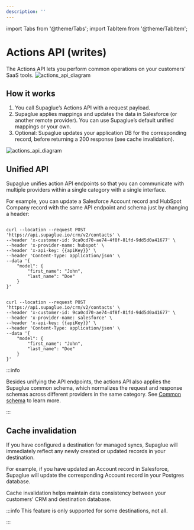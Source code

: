 ```yaml
---
description: ''
---
```


import Tabs from '@theme/Tabs';
import TabItem from '@theme/TabItem';

# Actions API (writes)

The Actions API lets you perform common operations on your customers' SaaS tools.
![actions_api_diagram](/img/actions-api-diagram-2.png 'actions API diagram')

## How it works

1. You call Supaglue’s Actions API with a request payload.
2. Supaglue applies mappings and updates the data in Salesforce (or another remote provider). You can use Supaglue’s default unified mappings or your own.
3. Optional: Supaglue updates your application DB for the corresponding record, before returning a 200 response (see cache invalidation).

![actions_api_diagram](/img/actions-api-diagram.png 'actions API diagram')

## Unified API

Supaglue unifies action API endpoints so that you can communicate with multiple providers within a single category with a single interface.

For example, you can update a Salesforce Account record and HubSpot Company record with the same API endpoint and schema just by changing a header:

<Tabs>

<TabItem value="hubspot" label="HubSpot" default>

```shell

curl --location --request POST 'https://api.supaglue.io/crm/v2/contacts' \
--header 'x-customer-id: 9ca0cd70-ae74-4f8f-81fd-9dd5d0a41677' \
--header 'x-provider-name: hubspot' \
--header 'x-api-key: {{apiKey}}' \
--header 'Content-Type: application/json' \
--data '{
    "model": {
        "first_name": "John",
        "last_name": "Doe"
    }
}'
```

</TabItem>

<TabItem value="salesforce" label="Salesforce">

```shell

curl --location --request POST 'https://api.supaglue.io/crm/v2/contacts' \
--header 'x-customer-id: 9ca0cd70-ae74-4f8f-81fd-9dd5d0a41677' \
--header 'x-provider-name: salesforce' \
--header 'x-api-key: {{apiKey}}' \
--header 'Content-Type: application/json' \
--data '{
    "model": {
        "first_name": "John",
        "last_name": "Doe"
    }
}'
```

</TabItem>

</Tabs>

:::info

Besides unifying the API endpoints, the actions API also applies the Supaglue common schema, which normalizes the request and response schemas across different providers in the same category. See [Common schema](../platform/common-schema/overview) to learn more.

:::

## Cache invalidation

If you have configured a destination for managed syncs, Supaglue will immediately reflect any newly created or updated records in your destination.

For example, if you have updated an Account record in Salesforce, Supaglue will update the corresponding Account record in your Postgres database.

Cache invalidation helps maintain data consistency between your customers' CRM and destination database.

:::info
This feature is only supported for some destinations, not all.

:::
